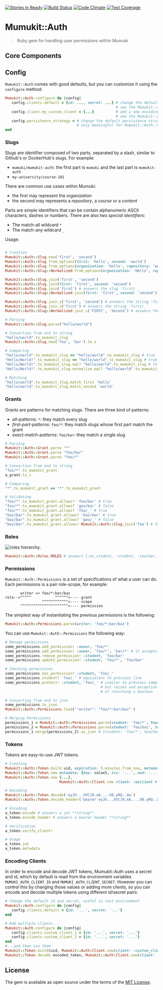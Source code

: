 [![Stories in Ready](https://badge.waffle.io/mumuki/mumukit-auth.png?label=ready&title=Ready)](https://waffle.io/mumuki/mumukit-auth)
[![Build Status](https://travis-ci.org/mumuki/mumukit-auth.svg?branch=master)](https://travis-ci.org/mumuki/mumukit-auth)
[![Code Climate](https://codeclimate.com/github/mumuki/mumukit-auth/badges/gpa.svg)](https://codeclimate.com/github/mumuki/mumukit-auth)
[![Test Coverage](https://codeclimate.com/github/mumuki/mumukit-auth/badges/coverage.svg)](https://codeclimate.com/github/mumuki/mumukit-auth)


# Mumukit::Auth

> Ruby gem for handling user permissions within Mumuki

## Core Components

## Config

`Mumukit::Auth` comes with good defaults, but you can customize it using the `configure` method:

```ruby
Mumukit::Auth.configure do |config|
   config.clients.default = {id: ..., secret: ...} # change the default encoding secrets,
                                                   # see the Mumukit::Auth::Client section above
   config.client.my_custom_client = {...}          # add a new encoding secret,
                                                   # see the Mumukit::Auth::Client section above
   config.persistence_strategy = # change the default persistence strategy,
                                 # only meaningful for Mumukit::Auth::Store, see above
end
```

### Slugs

Slugs are identifier composed of two parts, separated by a slash, similar to Github's or DockerHub's slugs. For example:

* `mumuki/mumukit-auth`: the first part is `mumuki` and the last part is `mumukit-auth`
* `my-university/course-101`

There are common use cases within Mumuki:

* the first may represent the _organization_
* the second may represents a _repository_, a _course_ or a _content_

Parts are simple identifiers that can be contain alphanumeric ASCII characters, dashes or numbers. There are also two _special identifiers_:

* The match-all wildcard `*`
* The match-any wildcard `_`

Usage:

```ruby

# Creation
Mumukit::Auth::Slug.new('first', 'second')
Mumukit::Auth::Slug.from_options(first: 'hello', second: 'world')
Mumukit::Auth::Slug.from_options(organization: 'hello', repository: 'world')
Mumukit::Auth::Slug::Normalized.from_options(organization: 'Hello', repository: 'World!') # answers the slug hello/world

Mumukit::Auth::Slug.join('first', 'second')
Mumukit::Auth::Slug.join(first: 'first', second: 'second')
Mumukit::Auth::Slug.join('first') # answers the slug 'first/_'
Mumukit::Auth::Slug::Normalized.join(first: 'fïrst', second: 'sécond') # answers the slug first/second

Mumukit::Auth::Slug.join_s('first', 'second') # answers the string 'first/second'
Mumukit::Auth::Slug.join_s('first') # answers the string 'first/_'
Mumukit::Auth::Slug::Normalized.join_s('FIRST', 'Second') # answers the string 'first/second'

# Parsing
Mumukit::Auth::Slug.parse("hello/world")

# Convertion from and to string
"hello/world".to_mumukit_slug
Mumukit::Auth::Slug.new('foo', 'bar').to_s

# Comparing
"hello/world".to_mumukit_slug == "hello/world".to_mumukit_slug # true
"Hello/World!".to_mumukit_slug == "hello/world".to_mumukit_slug # true
"Hello/World!".to_mumukit_slug.eql? "hello/world".to_mumukit_slug # false
"Hello/World!".to_mumukit_slug.normalize.eql? "hello/world".to_mumukit_slug # true

# Matching
"hello/world".to_mumukit_slug.match_first 'hello'
"hello/world".to_mumukit_slug.match_second 'world'
```

### Grants

Grants are patterns for matching slugs. There are three kind of patterns:

* _all-patterns_: `*`: they match every slug
* _first-part-patterns_: `foo/*`: they match slugs whose first part match the grant
* _exact-match-patterns_: `foo/bar`: they match a single slug

```ruby
# Parsing
Mumukit::Auth::Grant.parse "*"
Mumukit::Auth::Grant.parse "foo/bar"
Mumukit::Auth::Grant.parse "foo/*"

# Convertion from and to string
"foo/*".to_mumukit_grant
a_grant.to_s

# Comparing
"*".to_mumukit_grant == "*".to_mumukit_grant

# Validating
"foo/*".to_mumukit_grant.allows? 'foo/bar' # true
"foo/*".to_mumukit_grant.allows? 'goo/bar' # false
"foo/*".to_mumukit_grant.allows? 'foo/_' # true
"baz/bar".to_mumukit_grant.allows? 'baz/bar' # true
"baz/bar".to_mumukit_grant.allows? 'goo/_' # false
"baz/bar".to_mumukit_grant.allows? Mumukit::Auth::Slug.join('foo') # false
```

### Roles

![roles hierarchy](https://yuml.me/diagram/plain/class/[Student]^-[ExStudent],[Teacher]^-[Student],[Headmaster]^-[Teacher],[Janitor]^-[Headmaster],[Editor]^-[Writer],[Manager]^-[Editor],[Manager]^-[Janitor],[Supervisor]^-[Moderator],[Supervisor]^-[Manager],[Admin]^-[Supervisor],[Owner]^-[Admin]).


```ruby
Mumukit::Auth::Roles.ROLES # answers [:ex_student, :student, :teacher, :headmaster, :writer, :editor, :janitor, :moderator, :supervisor, :manager, :admin, :owner]
```

### Permissions

`Mumukit::Auth::Permissions` is a set of specifications of what a user can do. Each permissions is a pair role-scope, for example:

```
       writer => foo/*:bar/baz
role-->^^^^^           ^^^^^^<---- grant
                 ^^^^^^^^^^^^<---- scope
       ^^^^^^^^^^^^^^^^^^^^^^<---- permission
```

The simplest way of instantiating the previous permissions is the following:

```ruby
Mumukit::Auth::Permissions.parse(writer: 'foo/*:bar/baz')
```

You can use `Mumukit::Auth::Permissions` the following way:

```ruby
# Manage permissions
some_permissions.add_permission! :owner, 'foo/*'
some_permissions.add_permission! :owner, 'foo/*', 'bar/*' # it accepts multiple permissions
some_permissions.remove_permission! :student, 'foo/bar'
some_permissions.update_permission! :student, 'foo/*', 'foo/bar'

# Checking permissions
some_permissions.has_permission? :student, 'foo/_'
some_permissions.student? 'foo/_' # equivalent to previous line
some_permissions.protect! :student, 'foo/_' # similar to previous samples,
                                            # but raises and exception instead
                                            # of returning a boolean

# Converting from and to json
some_permissions.to_json
Mumukit::Auth::Permissions.load('"writer": "foo/*:bar/baz"')

# Merging Permissions
permissions_1 = Mumukit::Auth::Permissions.parse(student: 'foo/*', teacher: 'foo/baz', owner: 'foobar/baz')
permissions_2 = Mumukit::Auth::Permissions.parse(student: 'foo/baz', teacher: 'foo/*', owner: 'bar/baz')
permissions_1.merge(permissions_2).as_json # {student: 'foo/*', teacher: 'foo/*', owner: 'foobar/baz:bar/baz' }
```

### Tokens

Tokens are easy-to-use JWT tokens.

```ruby
# Creating
Mumukit::Auth::Token.build uid, expiration: 5.minutes.from_now, metadata: {key: value}
Mumukit::Auth::Token.new metadata: {key: value}, iss: '...', aud: '...'
Mumukit::Auth::Token.new {...},
                         Mumukit::Auth::Client.new client: :myclient # use a custom client, see above

# Decoding
Mumukit::Auth::Token.decode('eyJh...XVCJ9.eA....X0.yRQ..Xw')
Mumukit::Auth::Token.decode_header('bearer eyJh...XVCJ9.eA....X0.yRQ..Xw')

# Encoding
a_token.encode # answers a jwt **string**
a_token.encode_header # answers a bearer header **string**

# Verification
a_token.verify_client!

# Usage
a_token.jwt
a_token.metadata
```

### Encoding Clients

In order to encode and decode JWT tokens, Mumukit::Auth uses a secret and id, which by default is read from the environment
variables `MUMUKI_AUTH_CLIENT_ID` and `MUMUKI_AUTH_CLIENT_SECRET`. However you can control this by changing those values
or adding more clients, so you can encode and decode multiple tokens using different id/secret pairs:

```ruby
# Change the default id and secret, useful in test environment
Mumukit::Auth.configure do |config|
   config.clients.default = {id: '...', secret: '...'}
end

# Add multiple clients...
Mumukit::Auth.configure do |config|
   config.clients.custom_client_1 = {id: '...', secret: '...'}
   config.clients.custom_client_2 = {id: '...', secret: '...'}
end
#...and then use them
Mumukit::Token.build(uid, Mumukit::Auth:Client.new(client: :custom_client_1)).encode
Mumukit::Token.decode encoded_token, Mumukit::Auth:Client.new(client: :custom_client_2)

```


## License

The gem is available as open source under the terms of the [MIT License](http://opensource.org/licenses/MIT).
